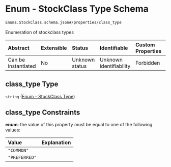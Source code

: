 # Enum - StockClass Type Schema

```txt
Enums.StockClass.schema.json#/properties/class_type
```

Enumeration of stockclass types

| Abstract            | Extensible | Status         | Identifiable            | Custom Properties | Additional Properties | Access Restrictions | Defined In                                                                           |
| :------------------ | :--------- | :------------- | :---------------------- | :---------------- | :-------------------- | :------------------ | :----------------------------------------------------------------------------------- |
| Can be instantiated | No         | Unknown status | Unknown identifiability | Forbidden         | Allowed               | none                | [StockClass.schema.json\*](../objects/StockClass.schema.json "open original schema") |

## class_type Type

`string` ([Enum - StockClass Type](stockclass-1-properties-enum---stockclass-type.md))

## class_type Constraints

**enum**: the value of this property must be equal to one of the following values:

| Value         | Explanation |
| :------------ | :---------- |
| `"COMMON"`    |             |
| `"PREFERRED"` |             |
